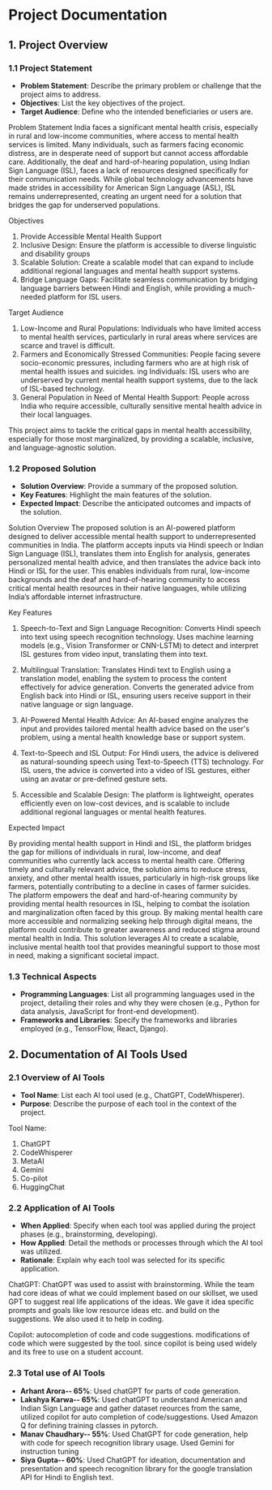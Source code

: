 # Project Documentation

## 1. Project Overview

### 1.1 Project Statement
- **Problem Statement**: Describe the primary problem or challenge that the project aims to address.
- **Objectives**: List the key objectives of the project.
- **Target Audience**: Define who the intended beneficiaries or users are.

Problem Statement
India faces a significant mental health crisis, especially in rural and low-income communities, where access to mental health services is limited. Many individuals, such as farmers facing economic distress, are in desperate need of support but cannot access affordable care. Additionally, the deaf and hard-of-hearing population, using Indian Sign Language (ISL), faces a lack of resources designed specifically for their communication needs. While global technology advancements have made strides in accessibility for American Sign Language (ASL), ISL remains underrepresented, creating an urgent need for a solution that bridges the gap for underserved populations.

Objectives
1. Provide Accessible Mental Health Support
2. Inclusive Design: Ensure the platform is accessible to diverse linguistic and disability groups
4. Scalable Solution: Create a scalable model that can expand to include additional regional languages and mental health support systems.
5. Bridge Language Gaps: Facilitate seamless communication by bridging language barriers between Hindi and English, while providing a much-needed platform for ISL users.

Target Audience
1. Low-Income and Rural Populations: Individuals who have limited access to mental health services, particularly in rural areas where services are scarce and travel is difficult.
2. Farmers and Economically Stressed Communities: People facing severe socio-economic pressures, including farmers who are at high risk of mental health issues and suicides.
ing Individuals: ISL users who are underserved by current mental health support systems, due to the lack of ISL-based technology.
3. General Population in Need of Mental Health Support: People across India who require accessible, culturally sensitive mental health advice in their local languages.

This project aims to tackle the critical gaps in mental health accessibility, especially for those most marginalized, by providing a scalable, inclusive, and language-agnostic solution.

### 1.2 Proposed Solution
- **Solution Overview**: Provide a summary of the proposed solution.
- **Key Features**: Highlight the main features of the solution.
- **Expected Impact**: Describe the anticipated outcomes and impacts of the solution.

Solution Overview
The proposed solution is an AI-powered platform designed to deliver accessible mental health support to underrepresented communities in India. The platform accepts inputs via Hindi speech or Indian Sign Language (ISL), translates them into English for analysis, generates personalized mental health advice, and then translates the advice back into Hindi or ISL for the user. This enables individuals from rural, low-income backgrounds and the deaf and hard-of-hearing community to access critical mental health resources in their native languages, while utilizing India’s affordable internet infrastructure.

Key Features

1. Speech-to-Text and Sign Language Recognition:
Converts Hindi speech into text using speech recognition technology.
Uses machine learning models (e.g., Vision Transformer or CNN-LSTM) to detect and interpret ISL gestures from video input, translating them into text.

2. Multilingual Translation:
Translates Hindi text to English using a translation model, enabling the system to process the content effectively for advice generation.
Converts the generated advice from English back into Hindi or ISL, ensuring users receive support in their native language or sign language.

3. AI-Powered Mental Health Advice:
An AI-based engine analyzes the input and provides tailored mental health advice based on the user's problem, using a mental health knowledge base or support system.

4. Text-to-Speech and ISL Output:
For Hindi users, the advice is delivered as natural-sounding speech using Text-to-Speech (TTS) technology.
For ISL users, the advice is converted into a video of ISL gestures, either using an avatar or pre-defined gesture sets.

5. Accessible and Scalable Design:
The platform is lightweight, operates efficiently even on low-cost devices, and is scalable to include additional regional languages or mental health features.

Expected Impact

By providing mental health support in Hindi and ISL, the platform bridges the gap for millions of individuals in rural, low-income, and deaf communities who currently lack access to mental health care.
Offering timely and culturally relevant advice, the solution aims to reduce stress, anxiety, and other mental health issues, particularly in high-risk groups like farmers, potentially contributing to a decline in cases of farmer suicides.
The platform empowers the deaf and hard-of-hearing community by providing mental health resources in ISL, helping to combat the isolation and marginalization often faced by this group.
By making mental health care more accessible and normalizing seeking help through digital means, the platform could contribute to greater awareness and reduced stigma around mental health in India.
This solution leverages AI to create a scalable, inclusive mental health tool that provides meaningful support to those most in need, making a significant societal impact.

### 1.3 Technical Aspects

- **Programming Languages**: List all programming languages used in the project, detailing their roles and why they were chosen (e.g., Python for data analysis, JavaScript for front-end development).
- **Frameworks and Libraries**: Specify the frameworks and libraries employed (e.g., TensorFlow, React, Django).


## 2. Documentation of AI Tools Used

### 2.1 Overview of AI Tools
- **Tool Name**: List each AI tool used (e.g., ChatGPT, CodeWhisperer).
- **Purpose**: Describe the purpose of each tool in the context of the project.

Tool Name: 
1. ChatGPT
2. CodeWhisperer
3. MetaAI
4. Gemini
5. Co-pilot
6. HuggingChat

### 2.2 Application of AI Tools
- **When Applied**: Specify when each tool was applied during the project phases (e.g., brainstorming, developing).
- **How Applied**: Detail the methods or processes through which the AI tool was utilized.
- **Rationale**: Explain why each tool was selected for its specific application.

ChatGPT: ChatGPT was used to assist with brainstorming. While the team had core ideas of what we could implement based on our skillset, we used GPT to suggest real life applications of the ideas. We gave it idea specific prompts and goals like low resource ideas etc. and build on the suggestions.
We also used it to help in coding.

Copilot: autocompletion of code and code suggestions. modifications of code which were suggested by the tool. since copilot is being used widely and its free to use on a student account.




### 2.3 Total use of AI Tools
- **Arhant Arora-- 65%**: Used chatGPT for parts of code generation.
- **Lakshya Karwa-- 65%**: Used chatGPT to understand American and Indian Sign Language and gather dataset reources from the same, utilized copilot for auto completion of code/suggestions. Used Amazon Q for defining training classes in pytorch.
- **Manav Chaudhary-- 55%**: Used ChatGPT for code generation, help with code for speech recognition library usage. Used Gemini for instruction tuning
- **Siya Gupta-- 60%**: Used ChatGPT for ideation, documentation and presentation and speech recognition library for the google translation API for Hindi to English text.